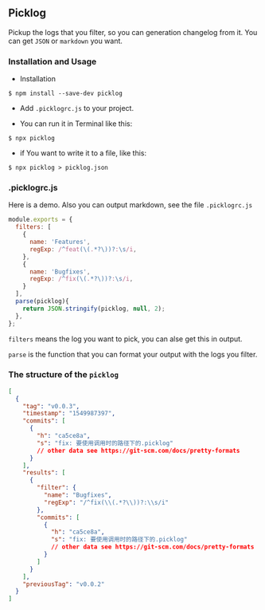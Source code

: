 ## Picklog
Pickup the logs that you filter, so you can generation changelog from it. You can get `JSON` or `markdown` you want.


### Installation and Usage
- Installation
```
$ npm install --save-dev picklog
```

- Add `.picklogrc.js` to your project.

- You can run it in Terminal like this:
```
$ npx picklog
```

- if You want to write it to a file, like this:
```
$ npx picklog > picklog.json
```

### .picklogrc.js

Here is a demo. Also you can output markdown, see the file `.picklogrc.js`

```javascript
module.exports = {
  filters: [
    {
      name: 'Features',
      regExp: /^feat(\(.*?\))?:\s/i,
    },
    {
      name: 'Bugfixes',
      regExp: /^fix(\(.*?\))?:\s/i,
    }
  ],
  parse(picklog){
    return JSON.stringify(picklog, null, 2);
  },
};
```
`filters` means the log you want to pick, you can alse get this in output.

`parse` is the function that you can format your output with the logs you filter. 

### The structure of the `picklog`
```json
[
  {
    "tag": "v0.0.3",
    "timestamp": "1549987397",
    "commits": [
      {
        "h": "ca5ce8a",
        "s": "fix: 要使用调用时的路径下的.picklog"
        // other data see https://git-scm.com/docs/pretty-formats
      }
    ],
    "results": [
      {
        "filter": {
          "name": "Bugfixes",
          "regExp": "/^fix(\\(.*?\\))?:\\s/i"
        },
        "commits": [
          {
            "h": "ca5ce8a",
            "s": "fix: 要使用调用时的路径下的.picklog"
            // other data see https://git-scm.com/docs/pretty-formats
          }
        ]
      }
    ],
    "previousTag": "v0.0.2"
  }
]
``` 